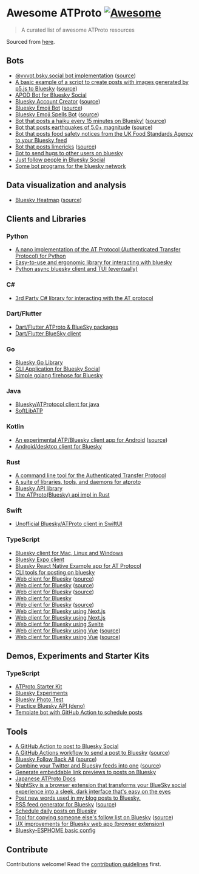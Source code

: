 # Awesome ATProto [![Awesome](https://awesome.re/badge.svg)](https://awesome.re)

> A curated list of awesome ATProto resources

Sourced from [here](https://docs.google.com/spreadsheets/d/1OBvKfGsIpZGP6mwAatqVMXI8tsyWlfwMdGnuZprlx68/edit#gid=0).

[//]: <> (START_GENERATED_SECTION)

## <a name='bots'></a> Bots

- [@vvvot.bsky.social bot implementation](@vvvot.bsky.social) ([source](https://github.com/vvakame/atproto-vvvot))
- [A basic example of a script to create posts with images generated by p5.js to Bluesky](https://staging.bsky.app/profile/indigitalcolor.bsky.social) ([source](https://github.com/M0nica/bluesky-artbot))
- [APOD Bot for Bluesky Social](https://github.com/myConsciousness/bluesky-apod-bot)
- [Bluesky Account Creator](https://bluesky-account-creator.vercel.app/) ([source](https://github.com/akiomik/bluesky-account-creator))
- [Bluesky Emoji Bot](https://staging.bsky.app/profile/skies.bsky.social) ([source](https://github.com/emilyliu7321/bluesky-emoji-bot))
- [Bluesky Emoji Spells Bot](https://staging.bsky.app/profile/spells.bsky.social) ([source](https://github.com/MichaelPriebe/emoji-spells-bot))
- [Bot that posts a haiku every 15 minutes on Bluesky!](https://staging.bsky.app/profile/haiku-bot.bsky.social) ([source](https://github.com/ssempervirens/bluesky-haiku))
- [Bot that posts earthquakes of 5.0+ magnitude](https://staging.bsky.app/profile/earthquake.bsky.social) ([source](https://github.com/emilyliu7321/bsky-earthquake-bot))
- [Bot that posts food safety notices from the UK Food Standards Agency to your Bluesky feed](https://github.com/lovelaced/bluesky-food-safety-bot)
- [Bot that posts limericks](https://staging.bsky.app/profile/limerick.bot.gar.lol) ([source](https://github.com/rothos/limerickbot))
- [Bot to send hugs to other users on bluesky](https://github.com/haideralipunjabi/bluesky-hugfairy)
- [Just follow people in Bluesky Social](https://github.com/myConsciousness/bluesky-follow-bot)
- [Some bot programs for the bluesky network](https://github.com/whyrusleeping/bskybots)

## <a name='data-visualization-and-analysis'></a> Data visualization and analysis

- [Bluesky Heatmap](https://bluesky-heatmap.fly.dev/) ([source](https://github.com/aliceisjustplaying/bluesky-heatmap))

## <a name='clients-and-libraries'></a> Clients and Libraries

### <a name='python'></a> Python

- [A nano implementation of the AT Protocol (Authenticated Transfer Protocol) for Python](https://github.com/susumuota/nanoatp)
- [Easy-to-use and ergonomic library for interacting with bluesky](https://github.com/ianklatzco/atprototools)
- [Python async bluesky client and TUI (eventually)](https://github.com/jbn/psychonaut)

### <a name='c-sharp'></a> C#

- [3rd Party C# library for interacting with the AT protocol](https://github.com/taranasus/atprotosharp)

### <a name='dart-flutter'></a> Dart/Flutter

- [Dart/Flutter ATProto & BlueSky packages](https://github.com/myConsciousness/atproto.dart)
- [Dart/Flutter BlueSky client](https://github.com/tacsotai/flutter_bluesky.git)

### <a name='go'></a> Go

- [Bluesky Go Library](https://github.com/PiccoloMondoC/bluesky)
- [CLI Application for Bluesky Social](https://github.com/mattn/bsky)
- [Simple golang firehose for Bluesky](https://github.com/CharlesDardaman/blueskyfirehose)

### <a name='java'></a> Java

- [Bluesky/ATProtocol client for java](https://github.com/uakihir0/bsky4j)
- [SoftLibATP](https://github.com/okomeki/SoftLibATP)

### <a name='kotlin'></a> Kotlin

- [An experimental ATP/Bluesky client app for Android](https://play.google.com/store/apps/details?id=io.github.akiomik.seiun) ([source](https://github.com/akiomik/seiun))
- [Android/desktop client for Bluesky](https://github.com/christiandeange/ozone)

### <a name='rust'></a> Rust

- [A command line tool for the Authenticated Transfer Protocol](https://github.com/nrempel/atp)
- [A suite of libraries, tools, and daemons for atproto](https://github.com/ngerakines/atproto-rs)
- [Bluesky API library](https://github.com/jesopo/bisky)
- [The ATProto(Bluesky) api impl in Rust](https://github.com/sizumita/bsky-rs)

### <a name='swift'></a> Swift

- [Unofficial Bluesky/ATProto client in SwiftUI](https://github.com/rmcan/swiftsky.git)

### <a name='typescript'></a> TypeScript

- [Bluesky client for Mac, Linux and Windows](https://github.com/pram11/Jet)
- [Bluesky Expo client](https://github.com/jonsamp/bluesky-expo)
- [Bluesky React Native Example app for AT Protocol](https://github.com/pfrazee/example-atproto-rn-app)
- [CLI tools for posting on bluesky](https://github.com/Jazzkid0/bsky-cli-tools)
- [Web client for Bluesky](https://blueskyweb.vercel.app/) ([source](https://github.com/fredabila/blueskyweb))
- [Web client for Bluesky](https://flat-bs.vercel.app) ([source](https://github.com/sabigara/flat))
- [Web client for Bluesky](https://kite.black/) ([source](https://github.com/callmearta/kite))
- [Web client for Bluesky](https://github.com/angelocho/BlueSkyweb)
- [Web client for Bluesky](https://treyp.github.io/nightsky) ([source](https://github.com/treyp/nightsky))
- [Web client for Bluesky using Next.js](https://github.com/ajroberts0417/azure)
- [Web client for Bluesky using Next.js](https://github.com/KingYoSun/boobeeblue)
- [Web client for Bluesky using Svelte](https://github.com/tautologer/poastbox)
- [Web client for Bluesky using Vue](https://penpenpng.github.io/skylight/) ([source](https://github.com/penpenpng/skylight))
- [Web client for Bluesky using Vue](https://at.syui.ai/) ([source](https://github.com/syui/at.syui.ai))

## <a name='demos,-experiments-and-starter-kits'></a> Demos, Experiments and Starter Kits

### <a name='typescript'></a> TypeScript

- [ATProto Starter Kit](https://github.com/aliceisjustplaying/atproto-starter-kit)
- [Bluesky Experiments](https://github.com/susumuota/bluesky-exp)
- [Bluesky Photo Test](https://github.com/robpc/bluesky-photo-test)
- [Practice Bluesky API (deno)](https://github.com/Neos21/practice-bsky)
- [Template bot with GitHub Action to schedule posts](https://github.com/philnash/bsky-bot)

## <a name='tools'></a> Tools

- [A GitHub Action to post to Bluesky Social](https://github.com/zentered/bluesky-post-action)
- [A GitHub Actions workflow to send a post to Bluesky](https://github.com/marketplace/actions/send-bluesky-post) ([source](https://github.com/myConsciousness/bluesky-post))
- [Bluesky Follow Back All](https://jiftechnify.github.io/bsky-follow-back-all/) ([source](https://github.com/jiftechnify/bsky-follow-back-all))
- [Combine your Twitter and Bluesky feeds into one](https://test-maker-khaki.vercel.app/) ([source](https://github.com/devyboy/Skybird))
- [Generate embeddable link previews to posts on Bluesky](https://github.com/capjamesg/bsky-link-preview)
- [Japanese ATProto Docs](https://github.com/encrypteduse/atproto-website-docs-jp)
- [NightSky is a browser extension that transforms your BlueSky social experience into a sleek, dark interface that's easy on the eyes](https://github.com/asamaree/NightSky)
- [Post new words used in my blog posts to Bluesky.](https://github.com/capjamesg/newwords)
- [RSS feed generator for Bluesky](https://bluestream.deno.dev/) ([source](https://github.com/kawarimidoll/bluestream))
- [Schedule daily posts on Bluesky](https://github.com/alextoma1217/BlueskyAutoPost)
- [Tool for copying someone else's follow list on Bluesky](https://jiftechnify.github.io/blue-mirage/) ([source](https://github.com/jiftechnify/blue-mirage))
- [UX improvements for Bluesky web app (browser extension)](https://github.com/xenohunter/bluesky-overhaul)
- [Bluesky-ESPHOME basic config](https://github.com/softplus/bluesky_esphome)

[//]: <> (END_GENERATED_SECTION)

## Contribute

Contributions welcome! Read the [contribution guidelines](CONTRIBUTING.md) first.
